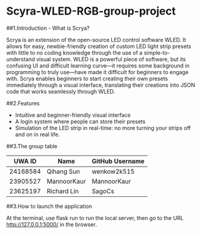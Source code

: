 # Scyra-WLED-RGB-group-project
##1.Introduction - What is Scrya?

Scrya is an extension of the open-source LED control software WLED. It allows for easy, newbie-friendly creation of custom LED light strip presets with little to no coding knowledge through the use of a simple-to-understand visual system.
WLED is a powerful piece of software, but its confusing UI and difficult learning curve—it requires some background in programming to truly use—have made it difficult for beginners to engage with.
Scrya enables beginners to start creating their own presets immediately through a visual interface, translating their creations into JSON code that works seamlessly through WLED.

##2.Features

- Intuitive and beginner-friendly visual interface
- A login system where people can store their presets
- Simulation of the LED strip in real-time: no more turning your strips off and on in real life.

##3.The group table

|UWA ID | Name | GitHub Username|
|---------|-------------|----------|
|24168584 | Qihang Sun | wenkow2k515|
|23905527 | MannoorKaur | MannoorKaur|
|23625197 | Richard Lin | SagoCs |

##3.How to launch the application

At the terminal, use flask run to run the local server, then go to the URL http://127.0.0.1:5000/ in the browser.
